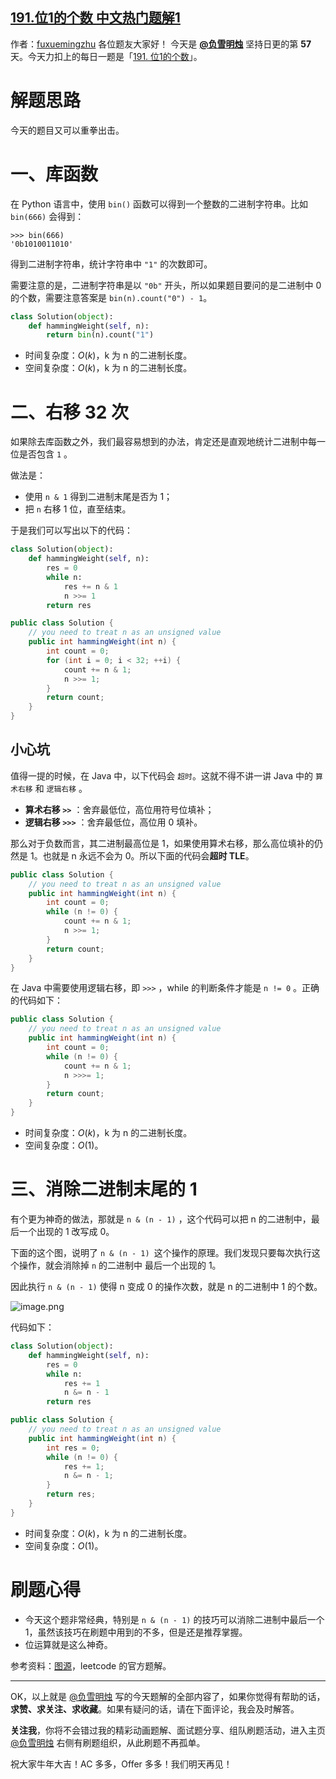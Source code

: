 ## [191.位1的个数 中文热门题解1](https://leetcode.cn/problems/number-of-1-bits/solutions/100000/fu-xue-ming-zhu-xiang-jie-wei-yun-suan-f-ci7i)

作者：[fuxuemingzhu](https://leetcode.cn/u/fuxuemingzhu)
各位题友大家好！ 今天是 **[@负雪明烛](/u/fuxuemingzhu/)** 坚持日更的第 **57** 天。今天力扣上的每日一题是「[191. 位1的个数](https://leetcode-cn.com/problems/number-of-1-bits/)」。

# 解题思路


今天的题目又可以重拳出击。

# 一、库函数


在 Python 语言中，使用 `bin()` 函数可以得到一个整数的二进制字符串。比如 `bin(666)` 会得到：


```
>>> bin(666)
'0b1010011010'
```


得到二进制字符串，统计字符串中 `"1"` 的次数即可。


需要注意的是，二进制字符串是以 `"0b"` 开头，所以如果题目要问的是二进制中 0 的个数，需要注意答案是 `bin(n).count("0") - 1`。


```Python []
class Solution(object):
    def hammingWeight(self, n):
        return bin(n).count("1")
```


- 时间复杂度：$O(k)$，k 为 n 的二进制长度。
- 空间复杂度：$O(k)$，k 为 n 的二进制长度。



# 二、右移 32 次


如果除去库函数之外，我们最容易想到的办法，肯定还是直观地统计二进制中每一位是否包含 `1` 。


做法是：

- 使用 `n & 1` 得到二进制末尾是否为 1；
- 把 `n` 右移 1 位，直至结束。



于是我们可以写出以下的代码：


```Python []
class Solution(object):
    def hammingWeight(self, n):
        res = 0
        while n:
            res += n & 1
            n >>= 1
        return res
```

```Java []
public class Solution {
    // you need to treat n as an unsigned value
    public int hammingWeight(int n) {
        int count = 0;
        for (int i = 0; i < 32; ++i) {
            count += n & 1;
            n >>= 1;
        }
        return count;
    }
}
```

## 小心坑

值得一提的时候，在 Java 中，以下代码会 `超时`。这就不得不讲一讲 Java 中的 `算术右移` 和 `逻辑右移` 。


- **算术右移 `>>`** ：舍弃最低位，高位用符号位填补；
- **逻辑右移 `>>>`** ：舍弃最低位，高位用 0 填补。



那么对于负数而言，其二进制最高位是 1，如果使用算术右移，那么高位填补的仍然是 1。也就是 n 永远不会为 0。所以下面的代码会**超时 TLE**。


```Java []
public class Solution {
    // you need to treat n as an unsigned value
    public int hammingWeight(int n) {
        int count = 0;
        while (n != 0) {
            count += n & 1;
            n >>= 1;
        }
        return count;
    }
}
```




在 Java 中需要使用逻辑右移，即 `>>>` ，while 的判断条件才能是 `n != 0` 。正确的代码如下：


```Java []
public class Solution {
    // you need to treat n as an unsigned value
    public int hammingWeight(int n) {
        int count = 0;
        while (n != 0) {
            count += n & 1;
            n >>>= 1;
        }
        return count;
    }
}
```




- 时间复杂度：$O(k)$，k 为 n 的二进制长度。
- 空间复杂度：$O(1)$。



# 三、消除二进制末尾的 1


有个更为神奇的做法，那就是 `n & (n - 1)` ，这个代码可以把 n 的二进制中，最后一个出现的 1 改写成 0。


下面的这个图，说明了 `n & (n - 1) `这个操作的原理。我们发现只要每次执行这个操作，就会消除掉 `n` 的二进制中 最后一个出现的 1。


因此执行 `n & (n - 1)` 使得 n 变成 0 的操作次数，就是 n 的二进制中 1 的个数。


![image.png](https://pic.leetcode-cn.com/1616376938-RVlYBN-image.png)


代码如下：

```python []
class Solution(object):
    def hammingWeight(self, n):
        res = 0
        while n:
            res += 1
            n &= n - 1
        return res
```
```Java []
public class Solution {
    // you need to treat n as an unsigned value
    public int hammingWeight(int n) {
        int res = 0;
        while (n != 0) {
            res += 1;
            n &= n - 1;
        }
        return res;
    }
}
```


- 时间复杂度：$O(k)$，k 为 n 的二进制长度。
- 空间复杂度：$O(1)$。

# 刷题心得


- 今天这个题非常经典，特别是 `n & (n - 1)` 的技巧可以消除二进制中最后一个 1，虽然该技巧在刷题中用到的不多，但是还是推荐掌握。
- 位运算就是这么神奇。

参考资料：[图源](https://leetcode.com/problems/number-of-1-bits/solution/)，leetcode 的官方题解。

-----


OK，以上就是 [@负雪明烛](https://leetcode-cn.com/u/fuxuemingzhu/) 写的今天题解的全部内容了，如果你觉得有帮助的话，**求赞、求关注、求收藏**。如果有疑问的话，请在下面评论，我会及时解答。


**关注我**，你将不会错过我的精彩动画题解、面试题分享、组队刷题活动，进入主页 [@负雪明烛](https://leetcode-cn.com/u/fuxuemingzhu/) 右侧有刷题组织，从此刷题不再孤单。


祝大家牛年大吉！AC 多多，Offer 多多！我们明天再见！